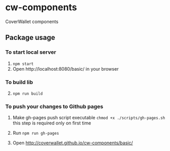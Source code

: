 # cw-components

CoverWallet components


## Package usage

### To start local server
1.  ```npm start```
2.  Open http://localhost:8080/basic/ in your browser

### To build lib
2.  ```npm run build```

### To push your changes to Github pages

1. Make gh-pages push script executable
```chmod +x ./scripts/gh-pages.sh```
this step is required only on first time

2. Run ```npm run gh-pages```

3. Open http://coverwallet.github.io/cw-components/basic/

